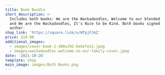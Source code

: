 ```yaml
---
title: Book Bundle
short_description: >-
  Includes both books: We are the Wackadoodles, Welcome to our blended family
  and We are the Wackadoodles, It's Nice to be Kind. Both books signed by
  author.
shop_link: 'https://square.link/u/WTpjFJmZ'
price: $19.00
additional_images:
  - images/cover-book-2-300x292-6a5efe12.jpeg
  - images/wackadoodles-welcome-to-our-family-cover.jpeg
date: '2021-10-26'
template: shop
main_image: images/Both Books.png
---
```


